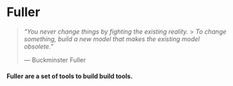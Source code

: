# Fuller

> _“You never change things by fighting the existing reality._ > _To change something, build a new model that makes the existing model obsolete.”_
>
> ― Buckminster Fuller

#### Fuller are a set of tools to build build tools.

